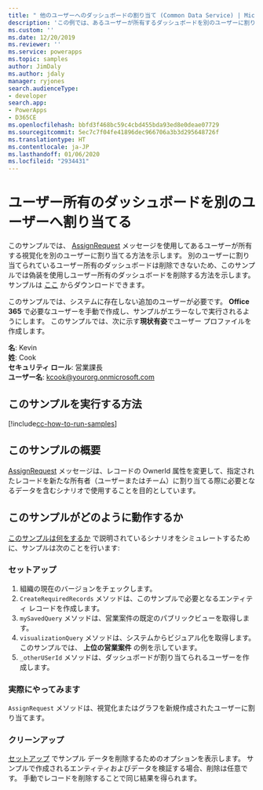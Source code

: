 ```yaml
---
title: " 他のユーザーへのダッシュボードの割り当て (Common Data Service) | MicrosoftDocs"
description: 'この例では、あるユーザーが所有するダッシュボードを別のユーザーに割り当てる方法を説明します '
ms.custom: ''
ms.date: 12/20/2019
ms.reviewer: ''
ms.service: powerapps
ms.topic: samples
author: JimDaly
ms.author: jdaly
manager: ryjones
search.audienceType:
- developer
search.app:
- PowerApps
- D365CE
ms.openlocfilehash: bbfd3f468bc59c4cbd455bda93ed8e0deae07729
ms.sourcegitcommit: 5ec7c7f04fe41896dec966706a3b3d295648726f
ms.translationtype: HT
ms.contentlocale: ja-JP
ms.lasthandoff: 01/06/2020
ms.locfileid: "2934431"
---
```

# <a name="assign-a-user-owned-dashboard-to-another-user"></a>ユーザー所有のダッシュボードを別のユーザーへ割り当てる

このサンプルでは、 [AssignRequest](https://docs.microsoft.com/dotnet/api/microsoft.crm.sdk.messages.assignrequest?view=dynamics-general-ce-9) メッセージを使用してあるユーザーが所有する視覚化を別のユーザーに割り当てる方法を示します。 別のユーザーに割り当てられているユーザー所有のダッシュボードは削除できないため、このサンプルでは偽装を使用しユーザー所有のダッシュボードを削除する方法を示します。 サンプルは [ここ](https://github.com/microsoft/PowerApps-Samples/tree/master/cds/orgsvc/C%23/AssignUserOwnedDashboardToAnother) からダウンロードできます。

このサンプルでは、システムに存在しない追加のユーザーが必要です。 **Office 365** で必要なユーザーを手動で作成し、サンプルがエラーなしで実行されるようにします。 このサンプルでは、次に示す**現状有姿**でユーザー プロファイルを作成します。 

**名**: Kevin<br/>
**姓**: Cook<br/>
**セキュリティ ロール**: 営業課長<br/>
**ユーザー名**: kcook@yourorg.onmicrosoft.com<br/>

## <a name="how-to-run-this-sample"></a>このサンプルを実行する方法

[!include[cc-how-to-run-samples](../../includes/cc-how-to-run-samples.md)]

## <a name="what-this-sample-does"></a>このサンプルの概要

[AssignRequest](https://docs.microsoft.com/dotnet/api/microsoft.crm.sdk.messages.assignrequest?view=dynamics-general-ce-9) メッセージは、レコードの OwnerId 属性を変更して、指定されたレコードを新たな所有者（ユーザーまたはチーム）に割り当てる際に必要となるデータを含むシナリオで使用することを目的としています。

## <a name="how-this-sample-works"></a>このサンプルがどのように動作するか

[このサンプルは何をするか](#what-this-sample-does) で説明されているシナリオをシミュレートするために、サンプルは次のことを行います:

### <a name="setup"></a>セットアップ

1. 組織の現在のバージョンをチェックします。
2. `CreateRequiredRecords` メソッドは、このサンプルで必要となるエンティティ レコードを作成します。
3. `mySavedQuery` メソッドは、営業案件の既定のパブリックビューを取得します。
4. `visualizationQuery` メソッドは、システムからビジュアル化を取得します。 このサンプルでは、 **上位の営業案件** の例を示しています。 
5. `_otherUSerId` メソッドは、ダッシュボードが割り当てられるユーザーを作成します。

### <a name="demonstrate"></a>実際にやってみます

`AssignRequest` メソッドは、視覚化またはグラフを新規作成されたユーザーに割り当てます。

### <a name="clean-up"></a>クリーンアップ

[セットアップ](#setup) でサンプル データを削除するためのオプションを表示します。 サンプルで作成されるエンティティおよびデータを検証する場合、削除は任意です。 手動でレコードを削除することで同じ結果を得られます。